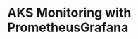 # AKS Monitoring with PrometheusGrafana                                                                                                                                                                                                                                                                                                
